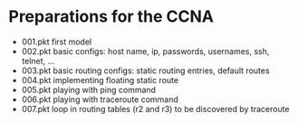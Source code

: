 # Preparations for the CCNA

- 001.pkt first model
- 002.pkt basic configs: host name, ip, passwords, usernames, ssh, telnet, ...
- 003.pkt basic routing configs: static routing entries, default routes
- 004.pkt implementing floating static route
- 005.pkt playing with ping command
- 006.pkt playing with traceroute command
- 007.pkt loop in routing tables (r2 and r3) to be discovered by traceroute
